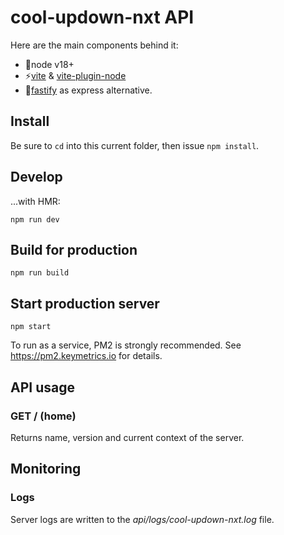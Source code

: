 # cool-updown-nxt API

Here are the main components behind it:
  - 💚node v18+
  - ⚡[vite](https://vitejs.dev) & [vite-plugin-node](https://github.com/axe-me/vite-plugin-node)
  - 🐆[fastify](https://fastify.dev/) as express alternative.

## Install

Be sure to `cd` into this current folder, then issue `npm install`.

## Develop

...with HMR:

`npm run dev`

## Build for production

`npm run build`

## Start production server

`npm start`

To run as a service, PM2 is strongly recommended. See https://pm2.keymetrics.io for details.

## API usage

### GET / (home)

Returns name, version and current context of the server.

## Monitoring

### Logs

Server logs are written to the *api/logs/cool-updown-nxt.log* file.
